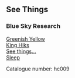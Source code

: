 ## See Things   
### Blue Sky Research  
[Greenish Yellow](http://www.archive.org/download/hc009/01_greenishyellow.mp3)  
[King Hiks](http://www.archive.org/download/hc009/02_king_hiks.mp3)  
[See things...](http://www.archive.org/download/hc009/03_see_things.mp3)  
[Sleep](http://www.archive.org/download/hc009/04_sleep.mp3)  
  
Catalogue number: hc009  
  
